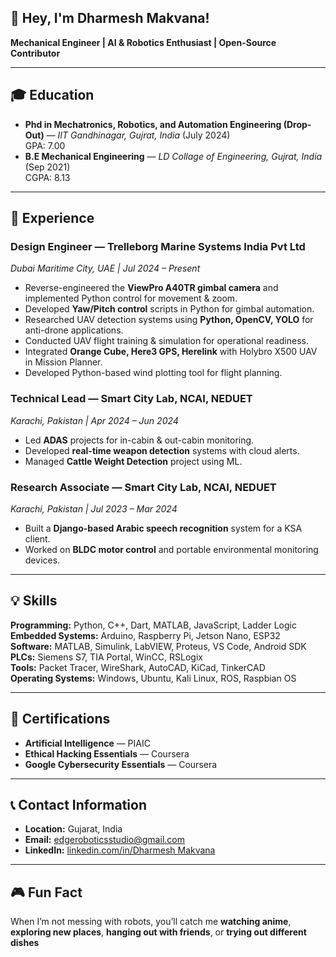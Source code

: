 ##  👋 Hey, I'm Dharmesh Makvana!
**Mechanical Engineer | AI & Robotics Enthusiast | Open-Source Contributor**  

---

## 🎓 Education
- **Phd in Mechatronics, Robotics, and Automation Engineering (Drop-Out)** — *IIT Gandhinagar, Gujrat, India* (July 2024)  
  GPA: 7.00 
- **B.E Mechanical Engineering** — *LD Collage of Engineering, Gujrat, India* (Sep 2021)  
  CGPA: 8.13
  
---

## 💼 Experience

### **Design Engineer** — Trelleborg Marine Systems India Pvt Ltd
*Dubai Maritime City, UAE | Jul 2024 – Present*
- Reverse-engineered the **ViewPro A40TR gimbal camera** and implemented Python control for movement & zoom.  
- Developed **Yaw/Pitch control** scripts in Python for gimbal automation.  
- Researched UAV detection systems using **Python, OpenCV, YOLO** for anti-drone applications.  
- Conducted UAV flight training & simulation for operational readiness.  
- Integrated **Orange Cube, Here3 GPS, Herelink** with Holybro X500 UAV in Mission Planner.  
- Developed Python-based wind plotting tool for flight planning.  

### **Technical Lead** — Smart City Lab, NCAI, NEDUET  
*Karachi, Pakistan | Apr 2024 – Jun 2024*
- Led **ADAS** projects for in-cabin & out-cabin monitoring.  
- Developed **real-time weapon detection** systems with cloud alerts.  
- Managed **Cattle Weight Detection** project using ML.  

### **Research Associate** — Smart City Lab, NCAI, NEDUET  
*Karachi, Pakistan | Jul 2023 – Mar 2024*
- Built a **Django-based Arabic speech recognition** system for a KSA client.  
- Worked on **BLDC motor control** and portable environmental monitoring devices.  

---

## 💡 Skills
**Programming:** Python, C++, Dart, MATLAB, JavaScript, Ladder Logic  
**Embedded Systems:** Arduino, Raspberry Pi, Jetson Nano, ESP32  
**Software:** MATLAB, Simulink, LabVIEW, Proteus, VS Code, Android SDK  
**PLCs:** Siemens S7, TIA Portal, WinCC, RSLogix  
**Tools:** Packet Tracer, WireShark, AutoCAD, KiCad, TinkerCAD  
**Operating Systems:** Windows, Ubuntu, Kali Linux, ROS, Raspbian OS  

---

## 📜 Certifications
- **Artificial Intelligence** — PIAIC  
- **Ethical Hacking Essentials** — Coursera  
- **Google Cybersecurity Essentials** — Coursera  

---

## 📞 Contact Information
- **Location:** Gujarat, India  
- **Email:** edgeroboticsstudio@gmail.com  
- **LinkedIn:** [linkedin.com/in/Dharmesh Makvana](https://linkedin.com/in/dharmesh-makvana)  

---

## 🎮 Fun Fact
When I’m not messing with robots, you’ll catch me **watching anime**, **exploring new places**, **hanging out with friends**, or **trying out different dishes**

